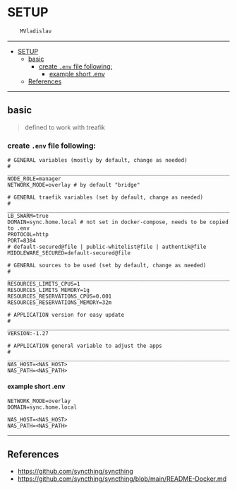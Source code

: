 # SETUP

```sh
    MVladislav
```

---

- [SETUP](#setup)
  - [basic](#basic)
    - [create `.env` file following:](#create-env-file-following)
      - [example short .env](#example-short-env)
  - [References](#references)

---

## basic

> defined to work with treafik

### create `.env` file following:

```env
# GENERAL variables (mostly by default, change as needed)
# ______________________________________________________________________________
NODE_ROLE=manager
NETWORK_MODE=overlay # by default "bridge"

# GENERAL traefik variables (set by default, change as needed)
# ______________________________________________________________________________
LB_SWARM=true
DOMAIN=sync.home.local # not set in docker-compose, needs to be copied to .env
PROTOCOL=http
PORT=8384
# default-secured@file | public-whitelist@file | authentik@file
MIDDLEWARE_SECURED=default-secured@file

# GENERAL sources to be used (set by default, change as needed)
# ______________________________________________________________________________
RESOURCES_LIMITS_CPUS=1
RESOURCES_LIMITS_MEMORY=1g
RESOURCES_RESERVATIONS_CPUS=0.001
RESOURCES_RESERVATIONS_MEMORY=32m

# APPLICATION version for easy update
# ______________________________________________________________________________
VERSION:-1.27

# APPLICATION general variable to adjust the apps
# ______________________________________________________________________________
NAS_HOST=<NAS_HOST>
NAS_PATH=<NAS_PATH>
```

#### example short .env

```env
NETWORK_MODE=overlay
DOMAIN=sync.home.local

NAS_HOST=<NAS_HOST>
NAS_PATH=<NAS_PATH>
```

---

## References

- <https://github.com/syncthing/syncthing>
- <https://github.com/syncthing/syncthing/blob/main/README-Docker.md>
